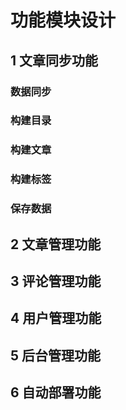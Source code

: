 # 功能模块设计

## 1 文章同步功能

### 数据同步

### 构建目录

### 构建文章

### 构建标签

### 保存数据


## 2 文章管理功能



## 3 评论管理功能


## 4 用户管理功能


## 5 后台管理功能



## 6 自动部署功能

